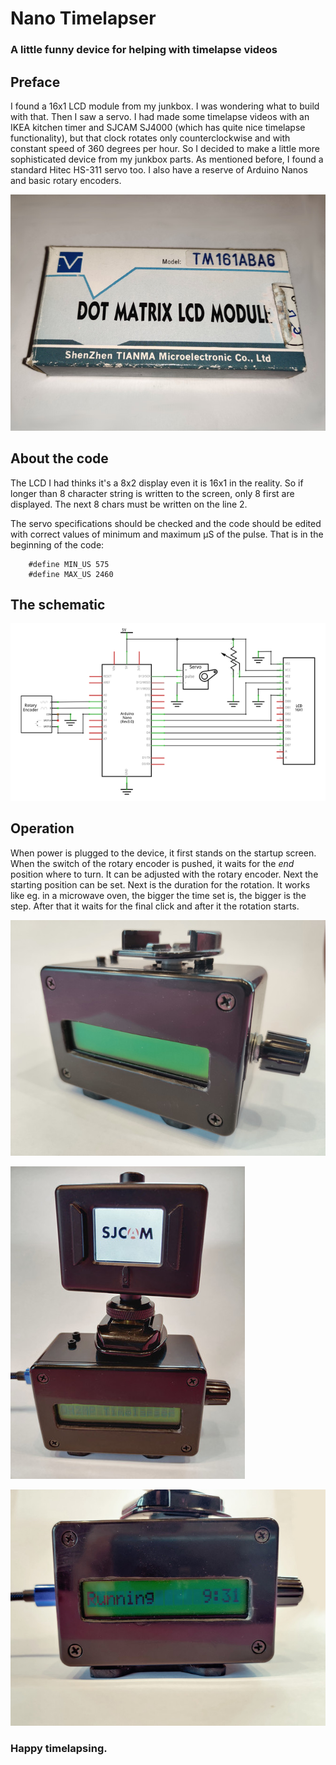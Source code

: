 # Nano Timelapser

### A little funny device for helping with timelapse videos

## Preface

I found a 16x1 LCD module from my junkbox. I was wondering what to build with that. Then I saw a 
servo. I had made some timelapse videos with an IKEA kitchen timer and SJCAM SJ4000 (which has 
quite nice timelapse functionality), but that clock rotates only counterclockwise and with 
constant speed of 360 degrees per hour. So I decided to make a little more sophisticated device 
from my junkbox parts. As mentioned before, I found a standard Hitec HS-311 servo too. I also have 
a reserve of Arduino Nanos and basic rotary encoders.

![LCD box](img/tm161aba6_box.jpg)

## About the code

The LCD I had thinks it's a 8x2 display even it is 16x1 in the reality. So if longer than 8 
character string is written to the screen, only 8 first are displayed. The next 8 chars must be 
written on the line 2.  

The servo specifications should be checked and the code should be edited with correct values
of minimum and maximum µS of the pulse. That is in the beginning of the code:

```
    #define MIN_US 575
    #define MAX_US 2460
```

## The schematic

[![Schematic](img/timelapser_schema.png)](img/timelapser_schema_big.png)

## Operation

When power is plugged to the device, it first stands on the startup screen. When the switch
of the rotary encoder is pushed, it waits for the _end_ position where to turn. It can be
adjusted with the rotary encoder. Next the starting position can be set. Next is the duration
for the rotation. It works like eg. in a microwave oven, the bigger the time set is, the bigger
is the step. After that it waits for the final click and after it the rotation starts.

![Timelapser photo 1](img/timelapser1.jpg)

![Timelapser photo 2](img/timelapser2.jpg)

![Timelapser photo 3](img/timelapser3.jpg)

### Happy timelapsing.

